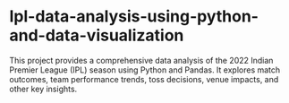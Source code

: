 # Ipl-data-analysis-using-python-and-data-visualization
This project provides a comprehensive data analysis of the 2022 Indian Premier League (IPL) season using Python and Pandas. It explores match outcomes, team performance trends, toss decisions, venue impacts, and other key insights.
